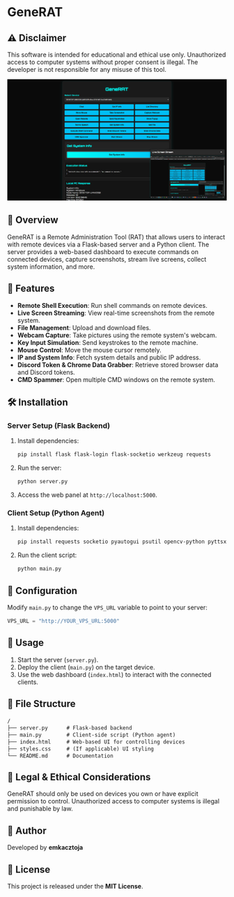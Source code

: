 # GeneRAT

## ⚠️ Disclaimer

This software is intended for educational and ethical use only. Unauthorized access to computer systems without proper consent is illegal. The developer is not responsible for any misuse of this tool.

![Dashboard](dashboard.png)

## 📌 Overview

GeneRAT is a Remote Administration Tool (RAT) that allows users to interact with remote devices via a Flask-based server and a Python client. The server provides a web-based dashboard to execute commands on connected devices, capture screenshots, stream live screens, collect system information, and more.

## 🚀 Features

- **Remote Shell Execution**: Run shell commands on remote devices.
- **Live Screen Streaming**: View real-time screenshots from the remote system.
- **File Management**: Upload and download files.
- **Webcam Capture**: Take pictures using the remote system's webcam.
- **Key Input Simulation**: Send keystrokes to the remote machine.
- **Mouse Control**: Move the mouse cursor remotely.
- **IP and System Info**: Fetch system details and public IP address.
- **Discord Token & Chrome Data Grabber**: Retrieve stored browser data and Discord tokens.
- **CMD Spammer**: Open multiple CMD windows on the remote system.

## 🛠️ Installation

### Server Setup (Flask Backend)

1. Install dependencies:
   ```sh
   pip install flask flask-login flask-socketio werkzeug requests
   ```
2. Run the server:
   ```sh
   python server.py
   ```
3. Access the web panel at `http://localhost:5000`.

### Client Setup (Python Agent)

1. Install dependencies:
   ```sh
   pip install requests socketio pyautogui psutil opencv-python pyttsx3
   ```
2. Run the client script:
   ```sh
   python main.py
   ```

## 🔧 Configuration

Modify `main.py` to change the `VPS_URL` variable to point to your server:

```python
VPS_URL = "http://YOUR_VPS_URL:5000"
```

## 📜 Usage

1. Start the server (`server.py`).
2. Deploy the client (`main.py`) on the target device.
3. Use the web dashboard (`index.html`) to interact with the connected clients.

## 📂 File Structure

```
/
├── server.py      # Flask-based backend
├── main.py        # Client-side script (Python agent)
├── index.html     # Web-based UI for controlling devices
├── styles.css     # (If applicable) UI styling
└── README.md      # Documentation
```

## 🛑 Legal & Ethical Considerations

GeneRAT should only be used on devices you own or have explicit permission to control. Unauthorized access to computer systems is illegal and punishable by law.

## 👤 Author

Developed by **emkacztoja**

## 📄 License

This project is released under the **MIT License**.

